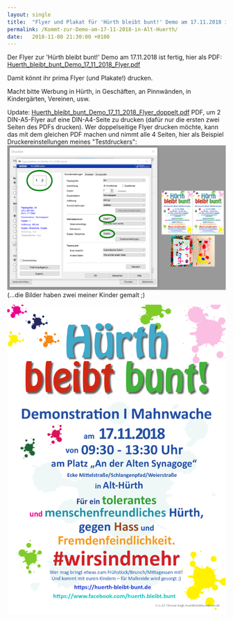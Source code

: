 ```yaml
---
layout: single
title:  "Flyer und Plakat für 'Hürth bleibt bunt!' Demo am 17.11.2018 in Alt-Hürth"
permalink: /Kommt-zur-Demo-am-17-11-2018-in-Alt-Huerth/
date:   2018-11-08 21:30:00 +0100
---
```

Der Flyer zur 'Hürth bleibt bunt!' Demo am 17.11.2018 ist fertig, hier als PDF:
[Huerth_bleibt_bunt_Demo_17_11_2018_Flyer.pdf](/assets/pdf/Huerth_bleibt_bunt_Demo_17_11_2018_Flyer_mit_Links.pdf)

Damit könnt ihr prima Flyer (und Plakate!) drucken. 

Macht bitte Werbung in Hürth, in Geschäften, an Pinnwänden, in Kindergärten, Vereinen, usw. 

Update: [Huerth_bleibt_bunt_Demo_17_11_2018_Flyer_doppelt.pdf](/assets/pdf/Huerth_bleibt_bunt_Demo_17_11_2018_Flyer_A5_doppelseitig_auf_A4.pdf)
PDF, um 2 DIN-A5-Flyer auf eine DIN-A4-Seite zu drucken (dafür nur die ersten zwei Seiten des PDFs drucken). 
Wer doppelseitige Flyer drucken möchte, kann das mit dem gleichen PDF machen und nimmt alle 4 Seiten, hier als Beispiel Druckereinstellungen meines "Testdruckers":
![Druckereinstellungen Screenshot](/assets/images/2018-11-08-Huerth-bleibt-bunt-Demo-Flyer-A5-doppelseitig-auf-A4-drucken.png)
(...die Bilder haben zwei meiner Kinder gemalt ;)

![Flyer für 'Hürth bleibt bunt!' Demo am 17.11.2018 in Alt-Hürth](/assets/images/Huerth_bleibt_bunt_Demo_17_11_2018_Flyer_mit_Links.png)










